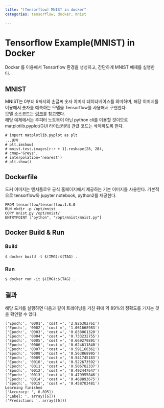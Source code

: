 ```yaml
---
title: "[Tensorflow] MNIST in docker"
categories: tensorflow, docker, mnist

---
```


<h1 id="tensorflow-examplemnist-in-docker">Tensorflow Example(MNIST) in Docker</h1>
<p>Docker 를 이용해서 Tensorflow 환경을 생성하고, 간단하게 MNIST 예제를 실행한다.</p>
<h2 id="mnist">MNIST</h2>
<p>MNIST는 0부터 9까지의 손글씨 숫자 이미지 데이터베이스를 의미하며, 해당 이미지를 이용해서 숫자를 예측하는 모델을 Tensorflow를 사용해서 구현한다.<br>
모델 소스코드는 <a href="https://github.com/hunkim/DeepLearningZeroToAll">링크</a>를 참고했다.<br>
해당 예제에서는 주피터 노트북이 아닌 python cli를 이용할 것이므로 matplotlib.pyplot(GUI 라이브러리) 관련 코드는 삭제하도록 한다.</p>
<pre><code># import matplotlib.pyplot as plt
...중략
# plt.imshow(
# mnist.test.images[r:r + 1].reshape(28, 28),
# cmap='Greys',
# interpolation='nearest')
# plt.show()
</code></pre>
<h2 id="dockerfile">Dockerfile</h2>
<p>도커 이미지는 텐서플로우 공식 홈페이지에서 제공하는 기본 이미지를 사용한다. 기본적으로 tensorflow와 jupyter notebook, python2를 제공한다.</p>
<pre><code>FROM tensorflow/tensorflow:1.8.0
RUN mkdir -p /opt/mnist
COPY mnist.py /opt/mnist/
ENTRYPOINT ["python", "/opt/mnist/mnist.py"]
</code></pre>
<h2 id="docker-build--run">Docker Build &amp; Run</h2>
<h3 id="build">Build</h3>
<pre><code>$ docker build -t $(IMG):$(TAG) .
</code></pre>
<h3 id="run">Run</h3>
<pre><code>$ docker run -it $(IMG):$(TAG) .
</code></pre>
<h2 id="결과">결과</h2>
<p>해당 도커를 실행하면 다음과 같이 트레이닝을 거친 뒤에 약 89%의 정확도를 가지는 것을 확인할 수 있다.</p>
<pre><code>('Epoch:', '0001', 'cost =', '2.826302761')
('Epoch:', '0002', 'cost =', '1.061668983')
('Epoch:', '0003', 'cost =', '0.838061320')
('Epoch:', '0004', 'cost =', '0.733232755')
('Epoch:', '0005', 'cost =', '0.669279891')
('Epoch:', '0006', 'cost =', '0.624611840')
('Epoch:', '0007', 'cost =', '0.591160361')
('Epoch:', '0008', 'cost =', '0.563868995')
('Epoch:', '0009', 'cost =', '0.541745183')
('Epoch:', '0010', 'cost =', '0.522673592')
('Epoch:', '0011', 'cost =', '0.506782337')
('Epoch:', '0012', 'cost =', '0.492447647')
('Epoch:', '0013', 'cost =', '0.479955846')
('Epoch:', '0014', 'cost =', '0.468893675')
('Epoch:', '0015', 'cost =', '0.458703481')
Learning finished
('Accuracy: ', 0.8951)
('Label: ', array([6]))
('Prediction: ', array([6]))
</code></pre>

